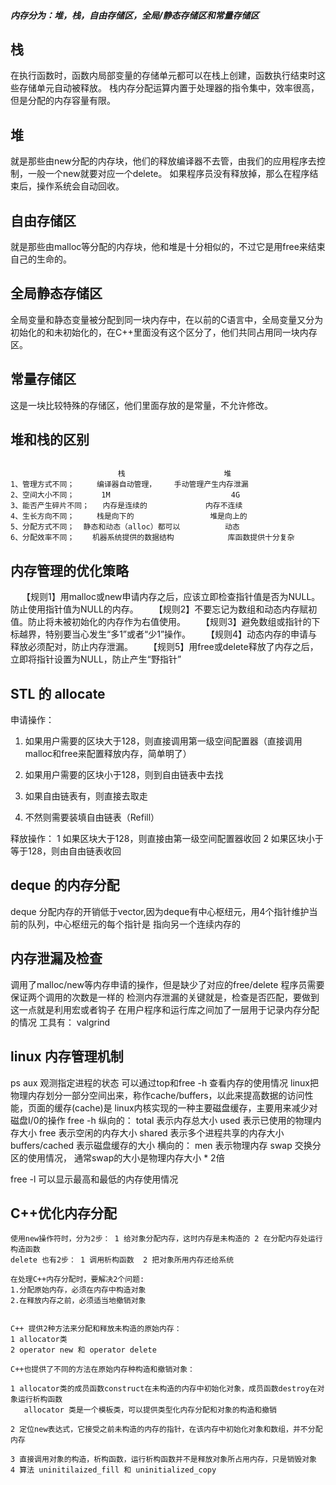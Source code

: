 

##### 内存分为：堆，栈，自由存储区，全局/静态存储区和常量存储区

## 栈
在执行函数时，函数内局部变量的存储单元都可以在栈上创建，函数执行结束时这些存储单元自动被释放。
栈内存分配运算内置于处理器的指令集中，效率很高，但是分配的内存容量有限。

## 堆
就是那些由new分配的内存块，他们的释放编译器不去管，由我们的应用程序去控制，一般一个new就要对应一个delete。
如果程序员没有释放掉，那么在程序结束后，操作系统会自动回收。

## 自由存储区
就是那些由malloc等分配的内存块，他和堆是十分相似的，不过它是用free来结束自己的生命的。

## 全局静态存储区
全局变量和静态变量被分配到同一块内存中，在以前的C语言中，全局变量又分为初始化的和未初始化的，在C++里面没有这个区分了，他们共同占用同一块内存区。

## 常量存储区
这是一块比较特殊的存储区，他们里面存放的是常量，不允许修改。

## 堆和栈的区别
```

                        栈                      堆
1、管理方式不同；     编译器自动管理，    手动管理产生内存泄漏
2、空间大小不同；      1M                           4G
3、能否产生碎片不同；   内存是连续的             内存不连续
4、生长方向不同；     栈是向下的                 堆是向上的
5、分配方式不同；  静态和动态（alloc）都可以          动态
6、分配效率不同；    机器系统提供的数据结构            库函数提供十分复杂
```

## 内存管理的优化策略
　  【规则1】用malloc或new申请内存之后，应该立即检查指针值是否为NULL。防止使用指针值为NULL的内存。
　　【规则2】不要忘记为数组和动态内存赋初值。防止将未被初始化的内存作为右值使用。
　　【规则3】避免数组或指针的下标越界，特别要当心发生“多1”或者“少1”操作。
　　【规则4】动态内存的申请与释放必须配对，防止内存泄漏。
　　【规则5】用free或delete释放了内存之后，立即将指针设置为NULL，防止产生“野指针”


## STL 的 allocate
申请操作：
1.	如果用户需要的区块大于128，则直接调用第一级空间配置器（直接调用malloc和free来配置释放内存，简单明了）
2.	如果用户需要的区块小于128，则到自由链表中去找 

1.	如果自由链表有，则直接去取走
2.	不然则需要装填自由链表（Refill）


释放操作：
     1 如果区块大于128，则直接由第一级空间配置器收回
     2 如果区块小于等于128，则由自由链表收回
     
## deque 的内存分配
deque 分配内存的开销低于vector,因为deque有中心枢纽元，用4个指针维护当前的队列，中心枢纽元的每个指针是
指向另一个连续内存的

## 内存泄漏及检查
调用了malloc/new等内存申请的操作，但是缺少了对应的free/delete
程序员需要保证两个调用的次数是一样的
检测内存泄漏的关键就是，检查是否匹配，要做到这一点就是利用宏或者钩子
在用户程序和运行库之间加了一层用于记录内存分配的情况
工具有： valgrind

## linux 内存管理机制
ps aux 观测指定进程的状态
可以通过top和free -h 查看内存的使用情况
linux把物理内存划分一部分空间出来，称作cache/buffers，以此来提高数据的访问性能，页面的缓存(cache)是
linux内核实现的一种主要磁盘缓存，主要用来减少对磁盘I/0的操作
free -h
纵向的：
total 表示内存总大小
used 表示已使用的物理内存大小
free 表示空闲的内存大小
shared 表示多个进程共享的内存大小
buffers/cached 表示磁盘缓存的大小
横向的：
men 表示物理内存
swap 交换分区的使用情况， 通常swap的大小是物理内存大小 * 2倍

free -l 可以显示最高和最低的内存使用情况


## C++优化内存分配
```
使用new操作符时，分为2步： 1 给对象分配内存，这时内存是未构造的 2 在分配内存处运行构造函数
delete 也有2步： 1 调用析构函数  2 把对象所用内存还给系统

在处理C++内存分配时，要解决2个问题:
1.分配原始内存，必须在内存中构造对象
2.在释放内存之前，必须适当地撤销对象


C++ 提供2种方法来分配和释放未构造的原始内存：
1 allocator类
2 operator new 和 operator delete

C++也提供了不同的方法在原始内存种构造和撤销对象：

1 allocator类的成员函数construct在未构造的内存中初始化对象，成员函数destroy在对象运行析构函数
   allocator 类是一个模板类，可以提供类型化内存分配和对象的构造和撤销
   
2 定位new表达式，它接受之前未构造的内存的指针，在该内存中初始化对象和数组，并不分配内存

3 直接调用对象的构造，析构函数，运行析构函数并不是释放对象所占用内存，只是销毁对象
4 算法 uninitilaized_fill 和 uninitialized_copy

```
                                


